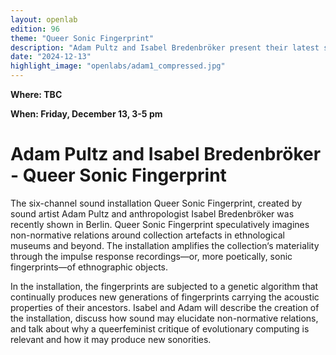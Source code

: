 ```yaml
---
layout: openlab
edition: 96
theme: "Queer Sonic Fingerprint"
description: "Adam Pultz and Isabel Bredenbröker present their latest sound installation, Queer Sonic Fingerprint, recently shown in Berlin."
date: "2024-12-13"
highlight_image: "openlabs/adam1_compressed.jpg"
---
```


**Where: TBC**

**When: Friday, December 13, 3-5 pm**

<CaptionedImage
    src="openlabs/adam1_compressed.jpg"
    alt="Queer Sonic Fingerprint" 
    caption="Queer Sonic Fingerprint"/>

    
# Adam Pultz and Isabel Bredenbröker  - Queer Sonic Fingerprint

The six-channel sound installation Queer Sonic Fingerprint, created by sound artist Adam Pultz and anthropologist Isabel Bredenbröker was recently shown in Berlin. Queer Sonic Fingerprint speculatively imagines non-normative relations around collection artefacts in ethnological museums and beyond. The installation amplifies the collection‘s materiality through the impulse response recordings—or, more poetically, sonic fingerprints—of ethnographic objects. 

In the installation, the fingerprints are subjected to a genetic algorithm that continually produces new generations of fingerprints carrying the acoustic properties of their ancestors. Isabel and Adam will describe the creation of the installation, discuss how sound may elucidate non-normative relations, and talk about why a queerfeminist critique of evolutionary computing is relevant and how it may produce new sonorities.

